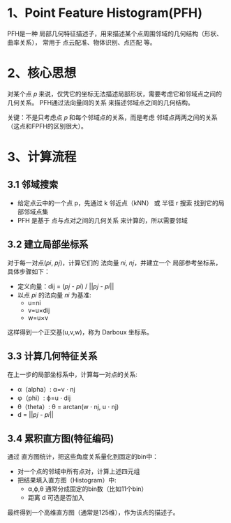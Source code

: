 # 1、Point Feature Histogram(PFH)
PFH是一种 局部几何特征描述子，用来描述某个点周围邻域的几何结构（形状、曲率关系），
常用于 点云配准、物体识别、点匹配 等。
# 2、核心思想
对某个点 𝑝 来说，仅凭它的坐标无法描述局部形状，需要考虑它和邻域点之间的几何关系。
PFH通过法向量间的关系 来描述邻域点之间的几何结构。

关键：不是只考虑点 𝑝 和每个邻域点的关系，而是考虑 邻域点两两之间的关系（这点和FPFH的区别很大）。
# 3、计算流程
## 3.1 邻域搜索
- 给定点云中的一个点 p，先通过 k 邻近点（kNN） 或 半径 r 搜索 找到它的局部邻域点集
- PFH 是基于 点与点对之间的几何关系 来计算的，所以需要邻域
## 3.2 建立局部坐标系
对于每一对点(𝑝𝑖, 𝑝𝑗)，计算它们的 法向量 𝑛𝑖, 𝑛𝑗，并建立一个 局部参考坐标系，具体步骤如下：
- 定义向量：dij = (𝑝𝑗 - 𝑝𝑖) / ||𝑝𝑗 - 𝑝𝑖||
- 以点 𝑝𝑖 的法向量 𝑛𝑖 为基准:
    - u=ni
    - v=u×dij
    - w=u×v
  
这样得到一个正交基(u,v,w)，称为 Darboux 坐标系。
## 3.3 计算几何特征关系
在上一步的局部坐标系中，计算每一对点的关系:
- α（alpha）: α=v ⋅ nj
- φ（phi）: ϕ=u ⋅ dij
- θ（theta）: θ = arctan(w ⋅ nj, u ⋅ nj)
- d = ||𝑝𝑗 - 𝑝𝑖||
## 3.4 累积直方图(特征编码)
通过 直方图统计，把这些角度关系量化到固定的bin中：
- 对一个点的邻域中所有点对，计算上述四元组
- 把结果填入直方图（Histogram）中:
    - α,ϕ,θ 通常分成固定的bin数（比如11个bin）
    - 距离 d 可选是否加入

最终得到一个高维直方图（通常是125维），作为该点的描述子。
